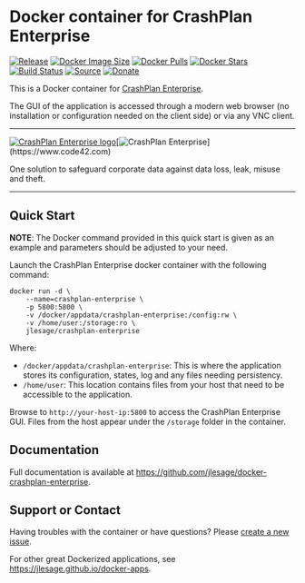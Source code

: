 # Docker container for CrashPlan Enterprise
[![Release](https://img.shields.io/github/release/jlesage/docker-crashplan-enterprise.svg?logo=github&style=for-the-badge)](https://github.com/jlesage/docker-crashplan-enterprise/releases/latest)
[![Docker Image Size](https://img.shields.io/docker/image-size/jlesage/crashplan-enterprise/latest?logo=docker&style=for-the-badge)](https://hub.docker.com/r/jlesage/crashplan-enterprise/tags)
[![Docker Pulls](https://img.shields.io/docker/pulls/jlesage/crashplan-enterprise?label=Pulls&logo=docker&style=for-the-badge)](https://hub.docker.com/r/jlesage/crashplan-enterprise)
[![Docker Stars](https://img.shields.io/docker/stars/jlesage/crashplan-enterprise?label=Stars&logo=docker&style=for-the-badge)](https://hub.docker.com/r/jlesage/crashplan-enterprise)
[![Build Status](https://img.shields.io/github/actions/workflow/status/jlesage/docker-crashplan-enterprise/build-image.yml?logo=github&branch=master&style=for-the-badge)](https://github.com/jlesage/docker-crashplan-enterprise/actions/workflows/build-image.yml)
[![Source](https://img.shields.io/badge/Source-GitHub-blue?logo=github&style=for-the-badge)](https://github.com/jlesage/docker-crashplan-enterprise)
[![Donate](https://img.shields.io/badge/Donate-PayPal-green.svg?style=for-the-badge)](https://paypal.me/JocelynLeSage)

This is a Docker container for [CrashPlan Enterprise](https://www.code42.com).

The GUI of the application is accessed through a modern web browser (no
installation or configuration needed on the client side) or via any VNC client.

---

[![CrashPlan Enterprise logo](https://images.weserv.nl/?url=raw.githubusercontent.com/jlesage/docker-templates/master/jlesage/images/crashplan-enterprise-icon.png&w=110)](https://www.code42.com)[![CrashPlan Enterprise](https://images.placeholders.dev/?width=640&height=110&fontFamily=monospace&fontWeight=400&fontSize=52&text=CrashPlan%20Enterprise&bgColor=rgba(0,0,0,0.0)&textColor=rgba(121,121,121,1))](https://www.code42.com)

One solution to safeguard corporate data against data loss, leak, misuse
and theft.

---

## Quick Start

**NOTE**: The Docker command provided in this quick start is given as an example
and parameters should be adjusted to your need.

Launch the CrashPlan Enterprise docker container with the following command:
```shell
docker run -d \
    --name=crashplan-enterprise \
    -p 5800:5800 \
    -v /docker/appdata/crashplan-enterprise:/config:rw \
    -v /home/user:/storage:ro \
    jlesage/crashplan-enterprise
```

Where:
  - `/docker/appdata/crashplan-enterprise`: This is where the application stores its configuration, states, log and any files needing persistency.
  - `/home/user`: This location contains files from your host that need to be accessible to the application.

Browse to `http://your-host-ip:5800` to access the CrashPlan Enterprise GUI.
Files from the host appear under the `/storage` folder in the container.

## Documentation

Full documentation is available at https://github.com/jlesage/docker-crashplan-enterprise.

## Support or Contact

Having troubles with the container or have questions?  Please
[create a new issue].

For other great Dockerized applications, see https://jlesage.github.io/docker-apps.

[create a new issue]: https://github.com/jlesage/docker-crashplan-enterprise/issues
